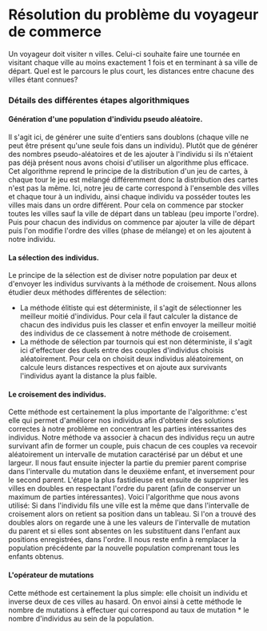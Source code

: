 #  Résolution du problème du voyageur de commerce

Un voyageur doit visiter n villes. Celui-ci souhaite faire une tournée en visitant chaque ville au moins exactement 1 fois et en terminant à sa ville de départ. Quel est le parcours le plus court, les distances entre chacune des villes étant connues?

### Détails des différentes étapes algorithmiques

#### Génération d'une population d'individu pseudo aléatoire.

Il s'agit ici, de générer une suite d'entiers sans doublons (chaque ville ne peut être présent qu'une seule fois dans un individu). Plutôt que de générer des nombres pseudo-aléatoires et de les ajouter à l'individu si ils n'étaient pas déjà présent nous avons choisi d'utiliser un algorithme plus efficace.
Cet algorithme reprend le principe de la distribution d'un jeu de cartes, à chaque tour le jeu est mélangé différemment donc la distribution des cartes n'est pas la même. Ici, notre jeu de carte correspond à l'ensemble des villes et chaque tour à un individu, ainsi chaque individu va posséder toutes les villes mais dans un ordre différent.
Pour cela on commence par stocker toutes les villes sauf la ville de départ dans un tableau (peu importe l'ordre). Puis pour chacun des individus on commence par ajouter la ville de départ puis l'on modifie l'ordre des villes (phase de mélange) et on les ajoutent à notre individu.

#### La sélection des individus.

Le principe de la sélection est de diviser notre population par deux et d'envoyer les individus survivants à la méthode de croisement. Nous allons étudier deux méthodes différentes de sélection:
*   La méthode élitiste qui est déterministe, il s'agit de sélectionner les  meilleur moitié d'individus. Pour cela il faut calculer la distance de chacun des individus puis les classer et enfin envoyer la meilleur moitié des individus de ce classement à notre méthode de croisement.
*   La méthode de sélection par tournois qui est non déterministe, il s'agit ici d'effectuer des duels entre des couples d'individus choisis aléatoirement. Pour cela on choisit deux individus aléatoirement, on calcule leurs distances respectives et on ajoute aux survivants l'individus ayant la distance la plus faible.

#### Le croisement des individus.

Cette méthode est certainement la plus importante de l'algorithme: c'est elle qui permet d'améliorer nos individus afin d'obtenir des solutions correctes à notre problème en concentrant les parties intéressantes des individus.
Notre méthode va associer à chacun des individus reçu un autre survivant afin de former un couple, puis chacun de ces couples va recevoir aléatoirement un intervalle de mutation caractérisé par un début et une largeur. Il nous faut ensuite  injecter la partie du premier parent comprise dans l'intervalle du mutation dans le deuxième enfant, et inversement pour le second parent.
L'étape la plus fastidieuse est ensuite de supprimer les villes en doubles en respectant l'ordre du parent (afin de conserver un maximum de parties intéressantes). Voici l'algorithme que nous avons utilisé:
Si dans l'individu fils une ville est la même que dans l'intervalle de croisement alors on retient sa position dans un tableau. Si l'on a trouvé des doubles alors on regarde une à une les valeurs de l'intervalle de mutation du parent et si elles sont absentes on les substituent dans l'enfant aux positions enregistrées, dans l'ordre.
Il nous reste enfin à remplacer la population précédente par la nouvelle population comprenant tous les enfants obtenus.

#### L'opérateur de mutations
Cette méthode est certainement la plus simple: elle choisit un individu et inverse deux de ces villes au hasard. On envoi ainsi à cette méthode le nombre de mutations à effectuer qui correspond au taux de mutation * le nombre d'individus au sein de la population.

